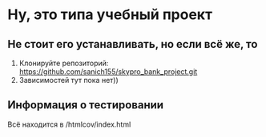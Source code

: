 # Ну, это типа учебный проект

## Не стоит его устанавливать, но если всё же, то
1. Клонируйте репозиторий:
 https://github.com/sanich155/skypro_bank_project.git
2. Зависимостей тут пока нет))

## Информация о тестировании
 Всё находится в /htmlcov/index.html
 